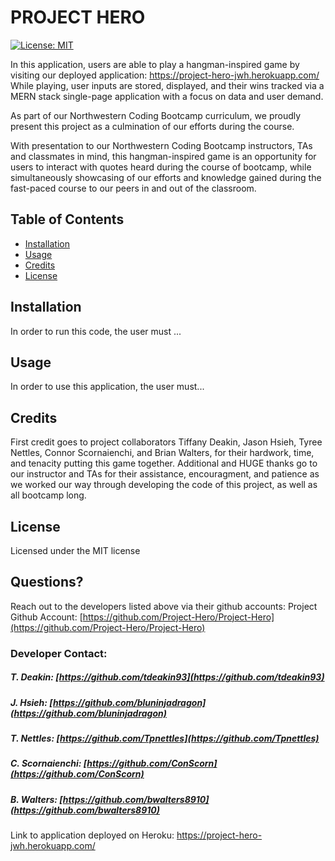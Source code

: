 # PROJECT HERO

[![License: MIT](https://img.shields.io/badge/License-MIT-yellow.svg)](https://opensource.org/licenses/MIT)


In this application, users are able to play a hangman-inspired game by visiting our deployed application: https://project-hero-jwh.herokuapp.com/ 
While playing, user inputs are stored, displayed, and their wins tracked via a MERN stack single-page application with a focus on data and user demand. 

As part of our Northwestern Coding Bootcamp curriculum, we proudly present this project as a culmination of our efforts during the course.

With presentation to our Northwestern Coding Bootcamp instructors, TAs and classmates in mind, this hangman-inspired game is an opportunity for users to interact with quotes heard during the course of bootcamp, while simultaneously showcasing of our efforts and knowledge gained during the fast-paced course to our peers in and out of the classroom.

## Table of Contents
  - [Installation](#installation)
  - [Usage](#usage)
  - [Credits](#credits)
  - [License](#license)

## Installation
  In order to run this code, the user must ... 

## Usage
  In order to use this application, the user must...

## Credits
  First credit goes to project collaborators Tiffany Deakin, Jason Hsieh, Tyree Nettles, Connor Scornaienchi, and Brian Walters, for their hardwork, time, and tenacity putting this game together. Additional and HUGE thanks go to our instructor and TAs for their assistance, encouragment, and patience as we worked our way through developing the code of this project, as well as all bootcamp long.  

## License
  Licensed under the MIT license

## Questions?
  Reach out to the developers listed above via their github accounts:
  Project Github Account: [https://github.com/Project-Hero/Project-Hero](https://github.com/Project-Hero/Project-Hero)

### Developer Contact:
   ##### T. Deakin:  [https://github.com/tdeakin93](https://github.com/tdeakin93)
   ##### J. Hsieh: [https://github.com/bluninjadragon](https://github.com/bluninjadragon)
   ##### T. Nettles: [https://github.com/Tpnettles](https://github.com/Tpnettles)
   ##### C. Scornaienchi: [https://github.com/ConScorn](https://github.com/ConScorn)
   ##### B. Walters: [https://github.com/bwalters8910](https://github.com/bwalters8910)

  Link to application deployed on Heroku: https://project-hero-jwh.herokuapp.com/
